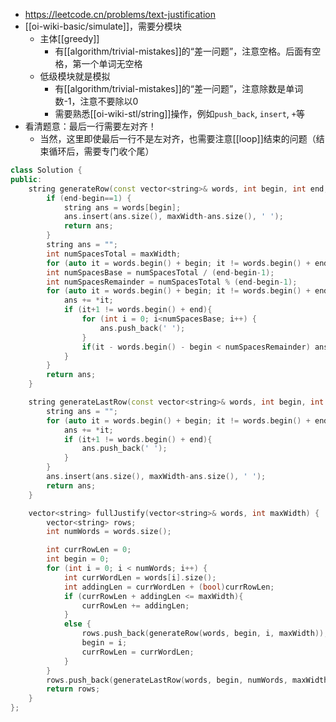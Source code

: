 - https://leetcode.cn/problems/text-justification
- [[oi-wiki-basic/simulate]]，需要分模块
    - 主体[[greedy]]
      - 有[[algorithm/trivial-mistakes]]的“差一问题”，注意空格。后面有空格，第一个单词无空格
    - 低级模块就是模拟
      - 有[[algorithm/trivial-mistakes]]的“差一问题”，注意除数是单词数-1，注意不要除以0
      - 需要熟悉[[oi-wiki-stl/string]]操作，例如`push_back`, `insert`, `+`等
- 看清题意：最后一行需要左对齐！
  - 当然，这里即使最后一行不是左对齐，也需要注意[[loop]]结束的问题（结束循环后，需要专门收个尾）
```cpp
class Solution {
public:
    string generateRow(const vector<string>& words, int begin, int end, int maxWidth){
        if (end-begin==1) {
            string ans = words[begin];
            ans.insert(ans.size(), maxWidth-ans.size(), ' ');
            return ans;
        }
        string ans = "";
        int numSpacesTotal = maxWidth;
        for (auto it = words.begin() + begin; it != words.begin() + end; it++) numSpacesTotal -= (*it).size();
        int numSpacesBase = numSpacesTotal / (end-begin-1);
        int numSpacesRemainder = numSpacesTotal % (end-begin-1);
        for (auto it = words.begin() + begin; it != words.begin() + end; it++) {
            ans += *it;
            if (it+1 != words.begin() + end){
                for (int i = 0; i<numSpacesBase; i++) {
                    ans.push_back(' ');
                }
                if(it - words.begin() - begin < numSpacesRemainder) ans.push_back(' ');
            }
        }
        return ans;
    }

    string generateLastRow(const vector<string>& words, int begin, int end, int maxWidth){
        string ans = "";
        for (auto it = words.begin() + begin; it != words.begin() + end; it++) {
            ans += *it;
            if (it+1 != words.begin() + end){
                ans.push_back(' ');
            }
        }
        ans.insert(ans.size(), maxWidth-ans.size(), ' ');
        return ans;
    }

    vector<string> fullJustify(vector<string>& words, int maxWidth) {
        vector<string> rows;
        int numWords = words.size();

        int currRowLen = 0;
        int begin = 0;
        for (int i = 0; i < numWords; i++) {
            int currWordLen = words[i].size();
            int addingLen = currWordLen + (bool)currRowLen;
            if (currRowLen + addingLen <= maxWidth){
                currRowLen += addingLen;
            }
            else {
                rows.push_back(generateRow(words, begin, i, maxWidth));
                begin = i;
                currRowLen = currWordLen;
            }
        }
        rows.push_back(generateLastRow(words, begin, numWords, maxWidth));
        return rows;
    }
};
```